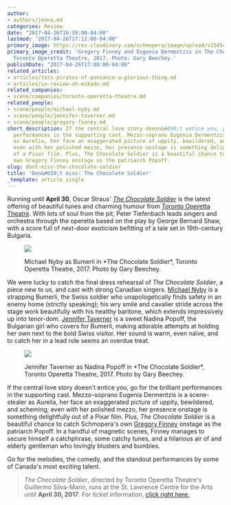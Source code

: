 ```yaml
---
author:
- authors/jenna.md
categories: Review
date: "2017-04-26T16:38:00-04:00"
lastmod: "2017-04-26T17:12:00-04:00"
primary_image: https://res.cloudinary.com/schmopera/image/upload/v1545409169/media/webhook-uploads/1493240678701/2017-04-25---Square---Chocolate-Soldier.jpg.jpg
primary_image_credit: 'Gregory Finney and Eugenia Dermentzis in The Chocolate Soldier,
  Toronto Operetta Theatre, 2017. Photo: Gary Beechey.'
publishDate: "2017-04-26T17:08:00-04:00"
related_articles:
- articles/tots-pirates-of-penzance-a-glorious-thing.md
- articles/in-review-ah-mikado.md
related_companies:
- scene/companies/toronto-operetta-theatre.md
related_people:
- scene/people/michael-nyby.md
- scene/people/jennifer-taverner.md
- scene/people/gregory-finney.md
short_description: If the central love story doesn&#039;t entice you, go for the brilliant
  performances in the supporting cast. Mezzo-soprano Eugenia Dermentzis is a scene-stealer
  as Aurelia, her face an exaggerated picture of uppity, bewildered, and scheming;
  even with her polished mezzo, her presence onstage is something delightfully out
  of a Pixar film. Plus, The Chocolate Soldier is a beautiful chance to catch Schmopera&#039;s
  own Gregory Finney onstage as the patriarch Popoff.
slug: dont-miss-the-chocolate-soldier
title: 'Don&#039;t miss: The Chocolate Soldier'
_template: article_single
---
```


Running until **April 30**, Oscar Straus' [*The Chocolate Soldier*](http://www.torontooperetta.com/shows.html) is the latest offering of beautiful tunes and charming humour from [Toronto Operetta Theatre](/scene/companies/toronto-operetta-theatre/). With lots of soul from the pit, Peter Tiefenbach leads singers and orchestra through the operetta based on the play by George Bernard Shaw, with a score full of next-door exoticism befitting of a tale set in 19th-century Bulgaria.

<figure data-type="image">

![](https://res.cloudinary.com/schmopera/image/upload/v1545409169/media/webhook-uploads/1493240740103/2017-04-25---Chocolate-Soldier-3.jpg.jpg)

<figcaption>Michael Nyby as Bumerli in *The Chocolate Soldier*, Toronto Operetta Theatre, 2017. Photo by Gary Beechey.</figcaption>
</figure>

We were lucky to catch the final dress rehearsal of *The Chocolate Soldier*, a piece new to us, and cast with strong Canadian singers. [Michael Nyby](/scene/people/michael-nyby/) is a strapping Bumerli, the Swiss soldier who unapologetically finds safety in an enemy home (strictly speaking); his wry smile and cavalier stride across the stage work beautifully with his healthy baritone, which extends impressively up into tenor-dom. [Jennifer Taverner](/scene/people/jennifer-taverner/) is a sweet Nadina Popoff, the Bulgarian girl who covers for Bumerli, making adorable attempts at holding her own next to the bold Swiss visitor. Her sound is warm, even naïve, and to catch her in a lead role seems an overdue treat.

<figure data-type="image">

![](https://res.cloudinary.com/schmopera/image/upload/v1545409169/media/webhook-uploads/1493240757394/2017-04-25---Chocolate-Soldier-4.jpg.jpg)

<figcaption>Jennifer Taverner as Nadina Popoff in *The Chocolate Soldier*, Toronto Operetta Theatre, 2017. Photo by Gary Beechey.</figcaption>
</figure>

If the central love story doesn't entice you, go for the brilliant performances in the supporting cast. Mezzo-soprano Eugenia Dermentzis is a scene-stealer as Aurelia, her face an exaggerated picture of uppity, bewildered, and scheming; even with her polished mezzo, her presence onstage is something delightfully out of a Pixar film. Plus, *The Chocolate Soldier* is a beautiful chance to catch Schmopera's own [Gregory Finney](/authors/greg/) onstage as the patriarch Popoff. In a handful of magnetic scenes, Finney manages to secure himself a catchphrase, some catchy tunes, and a hilarious air of and elderly gentleman who lovingly blusters and bumbles.

Go for the melodies, the comedy, and the standout performances by some of Canada's most exciting talent.

>*The Chocolate Soldier*, directed by Toronto Operetta Theatre's Guillermo Silva-Marin, runs at the St. Lawrence Centre for the Arts until **April 30, 2017**. For ticket information, [click right here.](http://www.torontooperetta.com/tickets.html)
